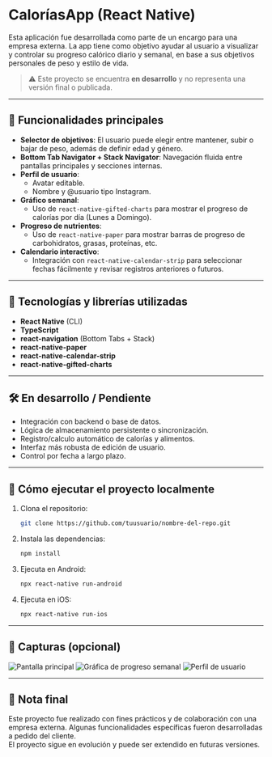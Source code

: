 # CaloríasApp (React Native)

Esta aplicación fue desarrollada como parte de un encargo para una empresa externa. La app tiene como objetivo ayudar al usuario a visualizar y controlar su progreso calórico diario y semanal, en base a sus objetivos personales de peso y estilo de vida.

> ⚠️ Este proyecto se encuentra **en desarrollo** y no representa una versión final o publicada.

---

## 📱 Funcionalidades principales

- **Selector de objetivos**: El usuario puede elegir entre mantener, subir o bajar de peso, además de definir edad y género.
- **Bottom Tab Navigator + Stack Navigator**: Navegación fluida entre pantallas principales y secciones internas.
- **Perfil de usuario**:
  - Avatar editable.
  - Nombre y @usuario tipo Instagram.
- **Gráfico semanal**:
  - Uso de `react-native-gifted-charts` para mostrar el progreso de calorías por día (Lunes a Domingo).
- **Progreso de nutrientes**:
  - Uso de `react-native-paper` para mostrar barras de progreso de carbohidratos, grasas, proteínas, etc.
- **Calendario interactivo**:
  - Integración con `react-native-calendar-strip` para seleccionar fechas fácilmente y revisar registros anteriores o futuros.

---

## 🧰 Tecnologías y librerías utilizadas

- **React Native** (CLI)
- **TypeScript**
- **react-navigation** (Bottom Tabs + Stack)
- **react-native-paper**
- **react-native-calendar-strip**
- **react-native-gifted-charts**

---

## 🛠️ En desarrollo / Pendiente

- Integración con backend o base de datos.
- Lógica de almacenamiento persistente o sincronización.
- Registro/calculo automático de calorías y alimentos.
- Interfaz más robusta de edición de usuario.
- Control por fecha a largo plazo.

---

## 🚀 Cómo ejecutar el proyecto localmente

1. Clona el repositorio:
   ```bash
   git clone https://github.com/tuusuario/nombre-del-repo.git
   ```
2. Instala las dependencias:
   ```bash
   npm install
   ```
3. Ejecuta en Android:
   ```bash
   npx react-native run-android
   ```
4. Ejecuta en iOS:
   ```bash
   npx react-native run-ios
   ```

---

## 📸 Capturas (opcional)

![Pantalla principal](./src/assets/screenshots/Screenshot_20250610_211551_fitApp.png)
![Gráfica de progreso semanal](./src/assets/screenshots/Screenshot_20250612_143937_fitApp.png)
![Perfil de usuario](./src/assets/screenshots/Screenshot_20250612_143947_fitApp.png)

---

## 📌 Nota final

Este proyecto fue realizado con fines prácticos y de colaboración con una empresa externa. Algunas funcionalidades específicas fueron desarrolladas a pedido del cliente.  
El proyecto sigue en evolución y puede ser extendido en futuras versiones.
